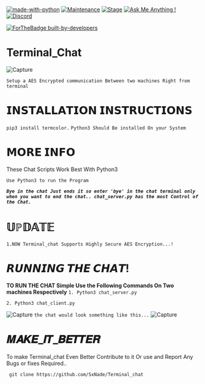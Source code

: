 [![made-with-python](https://img.shields.io/badge/Made%20with-Python-1f425f.svg)](https://www.python.org/)
[![Maintenance](https://img.shields.io/badge/Maintained%3F-yes-green.svg)](https://github.com/SxNade)
[![Stage](https://img.shields.io/badge/Release-Stable-brightgreen.svg)]()
[![Ask Me Anything !](https://img.shields.io/badge/Ask%20me-anything-1abc9c.svg)](https://github.com/SxNade)
[![Discord](https://img.shields.io/discord/591914197219016707.svg?label=&logo=discord&logoColor=ffffff&color=7389D8&labelColor=6A7EC2)](https://github.com/SxNade)


[![ForTheBadge built-by-developers](http://ForTheBadge.com/images/badges/built-by-developers.svg)](https://github.com/SxNade)

# Terminal_Chat
![Capture](https://img.stackshare.io/service/6489/hyper-logo.png)

`Setup a AES Encrypted communication Between two machines Right from terminal`

# 𝗜𝗡𝗦𝗧𝗔𝗟𝗟𝗔𝗧𝗜𝗢𝗡 𝗜𝗡𝗦𝗧𝗥𝗨𝗖𝗧𝗜𝗢𝗡𝗦
`pip3 install termcolor.`
 `Python3 Should Be installed On your System`

# 𝗠𝗢𝗥𝗘 𝗜𝗡𝗙𝗢

These Chat Scripts Work Best With Python3

`Use Python3 to run the Program`

***`Bye in the chat Just ends it so enter 'bye' in the chat terminal only when you want to end the chat..
chat_server.py has the most Control of the Chat.`***

# 𝕌ℙ𝔻𝔸𝕋𝔼
`1.NOW Terminal_chat Supports Highly Secure AES Encryption...!`

# 𝙍𝙐𝙉𝙉𝙄𝙉𝙂 𝙏𝙃𝙀 𝘾𝙃𝘼𝙏!

**TO RUN THE CHAT Simple Use the Following Commands On Two machines Respectively**
`1. Python3 chat_server.py`

`2. Python3 chat_client.py`

![Capture](https://raw.githubusercontent.com/SxNade/Terminal_chat/main/ch.png)
`the chat would look something like this...`
![Capture](https://raw.githubusercontent.com/SxNade/Terminal_chat/main/ch2.png)

# 𝑴𝑨𝑲𝑬_𝑰𝑻_𝑩𝑬𝑻𝑻𝑬𝑹
To make Terminal_chat Even Better Contribute to it Or use and Report Any Bugs or fixes Required..

` git clone https://github.com/SxNade/Terminal_chat`
